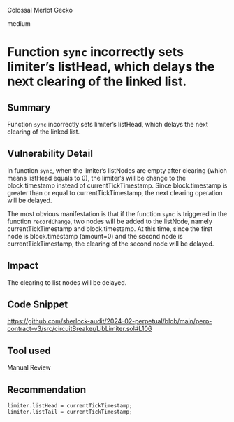 Colossal Merlot Gecko

medium

# Function `sync` incorrectly sets limiter’s listHead, which delays the next clearing of the linked list.

## Summary

Function `sync` incorrectly sets limiter’s listHead, which delays the next clearing of the linked list.

## Vulnerability Detail

In function `sync`, when the limiter‘s listNodes are empty after clearing (which means listHead equals to 0), the limiter‘s will be change to the block.timestamp instead of currentTickTimestamp. Since block.timestamp is greater than or equal to currentTickTimestamp, the next clearing operation will be delayed. 

The most obvious manifestation is that if the function `sync` is triggered in the function `recordChange`, two nodes will be added to the listNode, namely currentTickTimestamp and block.timestamp. At this time, since the first node is block.timestamp (amount=0) and the second node is currentTickTimestamp, the clearing of the second node will be delayed.

## Impact

The clearing to list nodes will be delayed.

## Code Snippet

https://github.com/sherlock-audit/2024-02-perpetual/blob/main/perp-contract-v3/src/circuitBreaker/LibLimiter.sol#L106

## Tool used

Manual Review

## Recommendation

```solidity
limiter.listHead = currentTickTimestamp;
limiter.listTail = currentTickTimestamp;
```